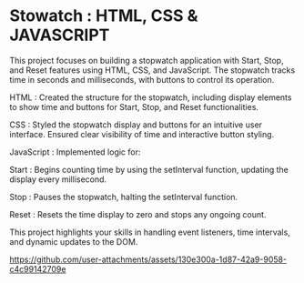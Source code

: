 # Stowatch : HTML, CSS & JAVASCRIPT


This project focuses on building a stopwatch application with Start, Stop, and Reset features using HTML, CSS, and JavaScript. The stopwatch tracks time in seconds and milliseconds, with buttons to control its operation.

 HTML :   Created the structure for the stopwatch, including display elements to show time and buttons for Start, Stop, and Reset functionalities.


 CSS :   Styled the stopwatch display and buttons for an intuitive user interface. Ensured clear visibility of time and interactive button styling.


 JavaScript :   Implemented logic for:

 Start : Begins counting time by using the setInterval function, updating the display every millisecond.

 Stop : Pauses the stopwatch, halting the setInterval function.

 Reset : Resets the time display to zero and stops any ongoing count.


This project highlights your skills in handling event listeners, time intervals, and dynamic updates to the DOM.



https://github.com/user-attachments/assets/130e300a-1d87-42a9-9058-c4c99142709e


